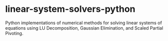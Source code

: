 # linear-system-solvers-python
Python implementations of numerical methods for solving linear systems of equations using LU Decomposition, Gaussian Elimination, and Scaled Partial Pivoting.
